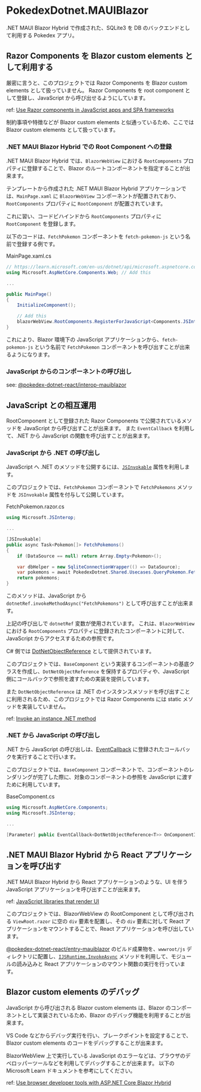 # PokedexDotnet.MAUIBlazor

.NET MAUI Blazor Hybrid で作成された、SQLite3 を DB のバックエンドとして利用する Pokedex アプリ。

## Razor Components を Blazor custom elements として利用する

厳密に言うと、このプロジェクトでは Razor Components を Blazor custom elements として扱っていません。
Razor Components を root component として登録し、JavaScript から呼び出せるようにしています。

ref: [Use Razor components in JavaScript apps and SPA frameworks](https://learn.microsoft.com/en-us/aspnet/core/blazor/components/js-spa-frameworks?view=aspnetcore-8.0)

制約事項や特徴などが Blazor custom elements と似通っているため、ここでは Blazor custom elements として扱っています。

### .NET MAUI Blazor Hybrid での Root Component への登録

.NET MAUI Blazor Hybrid では、`BlazorWebView` における `RootComponents` プロパティに登録することで、Blazor のルートコンポーネントを指定することが出来ます。

テンプレートから作成された .NET MAUI Blazor Hybrid アプリケーションでは、`MainPage.xaml` に `BlazorWebView` コンポーネントが配置されており、`RootComponents` プロパティに `RootComponent` が配置されています。

これに習い、コードビハインドから `RootComponents` プロパティに `RootComponent` を登録します。

以下のコードは、`FetchPokemon` コンポーネントを `fetch-pokemon-js` という名前で登録する例です。

MainPage.xaml.cs
```csharp
// https://learn.microsoft.com/en-us/dotnet/api/microsoft.aspnetcore.components.web.jscomponentconfigurationextensions.registerforjavascript?view=aspnetcore-8.0
using Microsoft.AspNetCore.Components.Web; // Add this

...

public MainPage()
{
    InitializeComponent();

    // Add this
    blazorWebView.RootComponents.RegisterForJavaScript<Components.JSInterop.FetchPokemon>("fetch-pokemon-js");
}
```

これにより、Blazor 環境下の JavaScript アプリケーションから、`fetch-pokemon-js` という名前で `FetchPokemon` コンポーネントを呼び出すことが出来るようになります。

### JavaScript からのコンポーネントの呼び出し

see: [@pokedex-dotnet-react/interop-mauiblazor](../../react/packages/interop-mauiblazor/README.md)

## JavaScript との相互運用

RootComponent として登録された Razor Components で公開されているメソッドを JavaScript から呼び出すことが出来ます。
また `EventCallback` を利用して、.NET から JavaScript の関数を呼び出すことが出来ます。

### JavaScript から .NET の呼び出し

JavaScript へ .NET のメソッドを公開するには、[`JSInvokable`](https://learn.microsoft.com/en-us/dotnet/api/microsoft.jsinterop.jsinvokableattribute?view=aspnetcore-8.0) 属性を利用します。

このプロジェクトでは、`FetchPokemon` コンポーネントで `FetchPokemons` メソッドを `JSInvokable` 属性を付与して公開しています。

FetchPokemon.razor.cs
```csharp
using Microsoft.JSInterop;

...

[JSInvokable]
public async Task<Pokemon[]> FetchPokemons()
{
    if (DataSource == null) return Array.Empty<Pokemon>();

    var dbHelper = new SqliteConnectionWrapper(() => DataSource);
    var pokemons = await PokedexDotnet.Shared.Usecases.QueryPokemon.FetchPokemons(dbHelper);
    return pokemons;
}
```

このメソッドは、JavaScript から `dotnetRef.invokeMethodAsync("FetchPokemons")` として呼び出すことが出来ます。

上記の呼び出しで `dotnetRef` 変数が使用されています。
これは、`BlazorWebView` における `RootComponents` プロパティに登録されたコンポーネントに対して、JavaScript からアクセスするための参照です。

C# 側では [DotNetObjectReference](https://learn.microsoft.com/en-us/dotnet/api/microsoft.jsinterop.dotnetobjectreference?view=aspnetcore-8.0) として提供されています。

このプロジェクトでは、`BaseComponent` という実装するコンポーネントの基底クラスを作成し、`DotNetObjectReference` を保持するプロパティや、JavaScript 側にコールバックで参照を渡すための実装を提供しています。

また `DotNetObjectReference` は .NET のインスタンスメソッドを呼び出すことに利用されるため、このプロジェクトでは Razor Components には static メソッドを実装していません。

ref: [Invoke an instance .NET method](https://learn.microsoft.com/en-us/aspnet/core/blazor/javascript-interoperability/call-dotnet-from-javascript?view=aspnetcore-8.0#invoke-an-instance-net-method)

### .NET から JavaScript の呼び出し

.NET から JavaScript の呼び出しは、[EventCallback](https://learn.microsoft.com/en-us/dotnet/api/microsoft.aspnetcore.components.eventcallback?view=aspnetcore-8.0) に登録されたコールバックを実行することで行います。

このプロジェクトでは、`BaseComponent` コンポーネントで、コンポーネントのレンダリングが完了した際に、対象のコンポーネントの参照を JavaScript に渡すために利用しています。

BaseComponent.cs
```csharp
using Microsoft.AspNetCore.Components;
using Microsoft.JSInterop;

...

[Parameter] public EventCallback<DotNetObjectReference<T>> OnComponentInitializedCb { get; set; }
```

## .NET MAUI Blazor Hybrid から React アプリケーションを呼び出す

.NET MAUI Blazor Hybrid から React アプリケーションのような、UI を伴う JavaScript アプリケーションを呼び出すことが出来ます。

ref: [JavaScript libraries that render UI](https://learn.microsoft.com/en-us/aspnet/core/blazor/javascript-interoperability/call-javascript-from-dotnet?view=aspnetcore-8.0#javascript-libraries-that-render-ui)

このプロジェクトでは、BlazorWebView の RootComponent として呼び出される `ViewRoot.razor` に空の `div` 要素を配置し、その `div` 要素に対して React アプリケーションをマウントすることで、React アプリケーションを呼び出しています。

[@pokedex-dotnet-react/entry-mauiblazor](../../react/apps/entry-mauiblazor) のビルド成果物を、`wwwroot/js` ディレクトリに配置し、[`IJSRuntime.InvokeAsync`](https://learn.microsoft.com/en-us/dotnet/api/microsoft.jsinterop.ijsruntime.invokeasync?view=aspnetcore-8.0) メソッドを利用して、モジュールの読み込みと React アプリケーションのマウント関数の実行を行っています。

## Blazor custom elements のデバッグ

JavaScript から呼び出される Blazor custom elements は、Blazor のコンポーネントとして実装されているため、Blazor のデバッグ機能を利用することが出来ます。

VS Code などからデバッグ実行を行い、ブレークポイントを設定することで、Blazor custom elements のコードをデバッグすることが出来ます。

BlazorWebView 上で実行している JavaScript のエラーなどは、ブラウザのデベロッパーツールなどを利用してデバッグすることが出来ます。
以下の Microsoft Learn ドキュメントを参考にしてください。

ref: [Use browser developer tools with ASP.NET Core Blazor Hybrid](https://learn.microsoft.com/en-us/aspnet/core/blazor/hybrid/developer-tools?view=aspnetcore-8.0)

